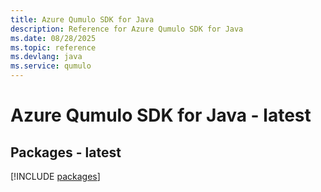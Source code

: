 ```yaml
---
title: Azure Qumulo SDK for Java
description: Reference for Azure Qumulo SDK for Java
ms.date: 08/28/2025
ms.topic: reference
ms.devlang: java
ms.service: qumulo
---
```

# Azure Qumulo SDK for Java - latest
## Packages - latest
[!INCLUDE [packages](qumulo-index.md)]